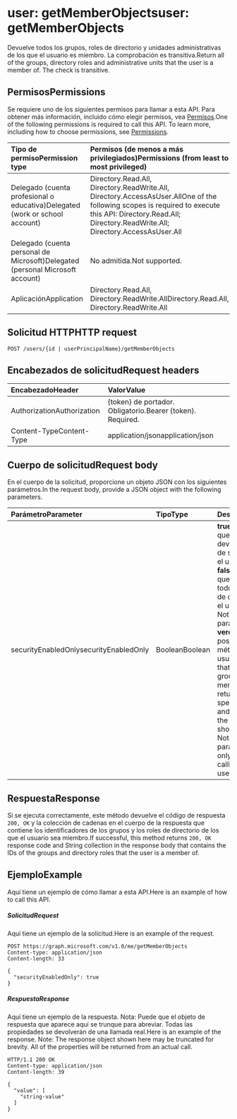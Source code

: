 # <a name="user-getmemberobjects"></a><span data-ttu-id="022d1-101">user: getMemberObjects</span><span class="sxs-lookup"><span data-stu-id="022d1-101">user: getMemberObjects</span></span>
<span data-ttu-id="022d1-p101">Devuelve todos los grupos, roles de directorio y unidades administrativas de los que el usuario es miembro. La comprobación es transitiva.</span><span class="sxs-lookup"><span data-stu-id="022d1-p101">Return all of the groups, directory roles and administrative units that the user is a member of. The check is transitive.</span></span>

## <a name="permissions"></a><span data-ttu-id="022d1-104">Permisos</span><span class="sxs-lookup"><span data-stu-id="022d1-104">Permissions</span></span>
<span data-ttu-id="022d1-p102">Se requiere uno de los siguientes permisos para llamar a esta API. Para obtener más información, incluido cómo elegir permisos, vea [Permisos](../../../concepts/permissions_reference.md).</span><span class="sxs-lookup"><span data-stu-id="022d1-p102">One of the following permissions is required to call this API. To learn more, including how to choose permissions, see [Permissions](../../../concepts/permissions_reference.md).</span></span>


|<span data-ttu-id="022d1-107">Tipo de permiso</span><span class="sxs-lookup"><span data-stu-id="022d1-107">Permission type</span></span>      | <span data-ttu-id="022d1-108">Permisos (de menos a más privilegiados)</span><span class="sxs-lookup"><span data-stu-id="022d1-108">Permissions (from least to most privileged)</span></span>              | 
|:--------------------|:---------------------------------------------------------| 
|<span data-ttu-id="022d1-109">Delegado (cuenta profesional o educativa)</span><span class="sxs-lookup"><span data-stu-id="022d1-109">Delegated (work or school account)</span></span> | <span data-ttu-id="022d1-110">Directory.Read.All, Directory.ReadWrite.All, Directory.AccessAsUser.All</span><span class="sxs-lookup"><span data-stu-id="022d1-110">One of the following scopes is required to execute this API: Directory.Read.All; Directory.ReadWrite.All; Directory.AccessAsUser.All</span></span>    | 
|<span data-ttu-id="022d1-111">Delegado (cuenta personal de Microsoft)</span><span class="sxs-lookup"><span data-stu-id="022d1-111">Delegated (personal Microsoft account)</span></span> | <span data-ttu-id="022d1-112">No admitida.</span><span class="sxs-lookup"><span data-stu-id="022d1-112">Not supported.</span></span>    | 
|<span data-ttu-id="022d1-113">Aplicación</span><span class="sxs-lookup"><span data-stu-id="022d1-113">Application</span></span> | <span data-ttu-id="022d1-114">Directory.Read.All, Directory.ReadWrite.All</span><span class="sxs-lookup"><span data-stu-id="022d1-114">Directory.Read.All, Directory.ReadWrite.All</span></span> | 

## <a name="http-request"></a><span data-ttu-id="022d1-115">Solicitud HTTP</span><span class="sxs-lookup"><span data-stu-id="022d1-115">HTTP request</span></span>
<!-- { "blockType": "ignored" } -->
```http
POST /users/{id | userPrincipalName}/getMemberObjects
```
## <a name="request-headers"></a><span data-ttu-id="022d1-116">Encabezados de solicitud</span><span class="sxs-lookup"><span data-stu-id="022d1-116">Request headers</span></span>
| <span data-ttu-id="022d1-117">Encabezado</span><span class="sxs-lookup"><span data-stu-id="022d1-117">Header</span></span>       | <span data-ttu-id="022d1-118">Valor</span><span class="sxs-lookup"><span data-stu-id="022d1-118">Value</span></span> |
|:---------------|:--------|
| <span data-ttu-id="022d1-119">Authorization</span><span class="sxs-lookup"><span data-stu-id="022d1-119">Authorization</span></span>  | <span data-ttu-id="022d1-p103">{token} de portador. Obligatorio.</span><span class="sxs-lookup"><span data-stu-id="022d1-p103">Bearer {token}. Required.</span></span>  |
| <span data-ttu-id="022d1-122">Content-Type</span><span class="sxs-lookup"><span data-stu-id="022d1-122">Content-Type</span></span>  | <span data-ttu-id="022d1-123">application/json</span><span class="sxs-lookup"><span data-stu-id="022d1-123">application/json</span></span>  |

## <a name="request-body"></a><span data-ttu-id="022d1-124">Cuerpo de solicitud</span><span class="sxs-lookup"><span data-stu-id="022d1-124">Request body</span></span>
<span data-ttu-id="022d1-125">En el cuerpo de la solicitud, proporcione un objeto JSON con los siguientes parámetros.</span><span class="sxs-lookup"><span data-stu-id="022d1-125">In the request body, provide a JSON object with the following parameters.</span></span>

| <span data-ttu-id="022d1-126">Parámetro</span><span class="sxs-lookup"><span data-stu-id="022d1-126">Parameter</span></span>    | <span data-ttu-id="022d1-127">Tipo</span><span class="sxs-lookup"><span data-stu-id="022d1-127">Type</span></span>   |<span data-ttu-id="022d1-128">Descripción</span><span class="sxs-lookup"><span data-stu-id="022d1-128">Description</span></span>|
|:---------------|:--------|:----------|
|<span data-ttu-id="022d1-129">securityEnabledOnly</span><span class="sxs-lookup"><span data-stu-id="022d1-129">securityEnabledOnly</span></span>|<span data-ttu-id="022d1-130">Boolean</span><span class="sxs-lookup"><span data-stu-id="022d1-130">Boolean</span></span>|<span data-ttu-id="022d1-p104">**true** para especificar que solo deben devolverse los grupos de seguridad de los que el usuario sea miembro; **false** para especificar que deben devolverse todos los grupos y roles de directorio de los que el usuario sea miembro. Nota: Establecer este parámetro en **verdadero** solo es posible al llamar este método en un usuario.</span><span class="sxs-lookup"><span data-stu-id="022d1-p104">**true** to specify that only security groups that the user is a member of should be returned; **false** to specify that all groups and directory roles that the user is a member of should be returned. Note: Setting this parameter to **true** is only supported when calling this method on a user.</span></span>|

## <a name="response"></a><span data-ttu-id="022d1-133">Respuesta</span><span class="sxs-lookup"><span data-stu-id="022d1-133">Response</span></span>

<span data-ttu-id="022d1-134">Si se ejecuta correctamente, este método devuelve el código de respuesta `200, OK` y la colección de cadenas en el cuerpo de la respuesta que contiene los identificadores de los grupos y los roles de directorio de los que el usuario sea miembro.</span><span class="sxs-lookup"><span data-stu-id="022d1-134">If successful, this method returns `200, OK` response code and String collection in the response body that contains the IDs of the groups and directory roles that the user is a member of.</span></span>

## <a name="example"></a><span data-ttu-id="022d1-135">Ejemplo</span><span class="sxs-lookup"><span data-stu-id="022d1-135">Example</span></span>
<span data-ttu-id="022d1-136">Aquí tiene un ejemplo de cómo llamar a esta API.</span><span class="sxs-lookup"><span data-stu-id="022d1-136">Here is an example of how to call this API.</span></span>
##### <a name="request"></a><span data-ttu-id="022d1-137">Solicitud</span><span class="sxs-lookup"><span data-stu-id="022d1-137">Request</span></span>
<span data-ttu-id="022d1-138">Aquí tiene un ejemplo de la solicitud.</span><span class="sxs-lookup"><span data-stu-id="022d1-138">Here is an example of the request.</span></span>
<!-- {
  "blockType": "request",
  "name": "user_getmemberobjects"
}-->
```http
POST https://graph.microsoft.com/v1.0/me/getMemberObjects
Content-type: application/json
Content-length: 33

{
  "securityEnabledOnly": true
}
```

##### <a name="response"></a><span data-ttu-id="022d1-139">Respuesta</span><span class="sxs-lookup"><span data-stu-id="022d1-139">Response</span></span>
<span data-ttu-id="022d1-p105">Aquí tiene un ejemplo de la respuesta. Nota: Puede que el objeto de respuesta que aparece aquí se trunque para abreviar. Todas las propiedades se devolverán de una llamada real.</span><span class="sxs-lookup"><span data-stu-id="022d1-p105">Here is an example of the response. Note: The response object shown here may be truncated for brevity. All of the properties will be returned from an actual call.</span></span>
<!-- {
  "blockType": "response",
  "truncated": true,
  "@odata.type": "string",
  "isCollection": true
} -->
```http
HTTP/1.1 200 OK
Content-type: application/json
Content-length: 39

{
  "value": [
    "string-value"
  ]
}
```

<!-- uuid: 8fcb5dbc-d5aa-4681-8e31-b001d5168d79
2015-10-25 14:57:30 UTC -->
<!-- {
  "type": "#page.annotation",
  "description": "user: getMemberObjects",
  "keywords": "",
  "section": "documentation",
  "tocPath": ""
}-->
